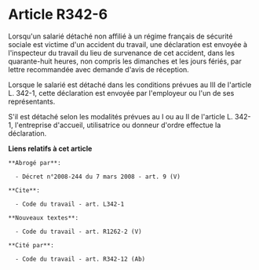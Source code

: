 # Article R342-6

Lorsqu'un salarié détaché non affilié à un régime français de sécurité sociale est victime d'un accident du travail, une
déclaration est envoyée à l'inspecteur du travail du lieu de survenance de cet accident, dans les quarante-huit heures, non
compris les dimanches et les jours fériés, par lettre recommandée avec demande d'avis de réception. 

Lorsque le salarié est détaché dans les conditions prévues au III de l'article L. 342-1, cette déclaration est envoyée par
l'employeur ou l'un de ses représentants.

S'il est détaché selon les modalités prévues au I ou au II de l'article L. 342-1, l'entreprise d'accueil, utilisatrice ou
donneur d'ordre effectue la déclaration.

**Liens relatifs à cet article**

	**Abrogé par**:

	  - Décret n°2008-244 du 7 mars 2008 - art. 9 (V)

	**Cite**:

	  - Code du travail - art. L342-1

	**Nouveaux textes**:

	  - Code du travail - art. R1262-2 (V)

	**Cité par**:

	  - Code du travail - art. R342-12 (Ab)
